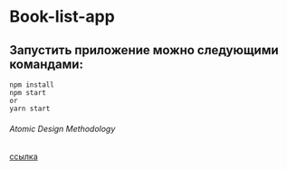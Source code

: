 # Book-list-app
## Запустить приложение можно следующими командами:
```
npm install
npm start
or
yarn start
```
###### Atomic Design Methodology
[ссылка](http://atomicdesign.bradfrost.com/chapter-2/)
